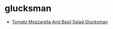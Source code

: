 # glucksman

 * [Tomato Mozzarella And Basil Salad Glucksman](../index/t/tomato-mozzarella-and-basil-salad-glucksman-10124.json)
